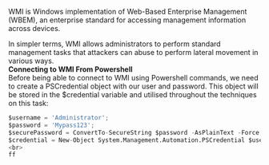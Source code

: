 WMI is Windows implementation of Web-Based Enterprise Management (WBEM), an enterprise standard for accessing management information across devices. 

In simpler terms, WMI allows administrators to perform standard management tasks that attackers can abuse to perform lateral movement in various ways.<br>
**Connecting to WMI From Powershell**<br>
Before being able to connect to WMI using Powershell commands, we need to create a PSCredential object with our user and password.
This object will be stored in the $credential variable and utilised throughout the techniques on this task:
```python
$username = 'Administrator';
$password = 'Mypass123';
$securePassword = ConvertTo-SecureString $password -AsPlainText -Force;
$credential = New-Object System.Management.Automation.PSCredential $username, $securePassword;
<br>
ff
